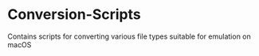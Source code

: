 # Conversion-Scripts
Contains scripts for converting various file types suitable for emulation on macOS
